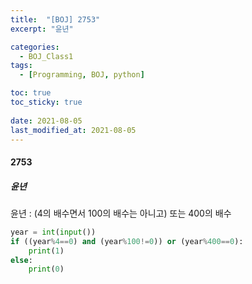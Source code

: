 ```yaml
---
title:  "[BOJ] 2753"
excerpt: "윤년"

categories:
  - BOJ_Class1
tags:
  - [Programming, BOJ, python]

toc: true
toc_sticky: true
 
date: 2021-08-05
last_modified_at: 2021-08-05
---
```

#### 2753
##### 윤년
윤년 : (4의 배수면서 100의 배수는 아니고) 또는 400의 배수
```python
year = int(input())
if ((year%4==0) and (year%100!=0)) or (year%400==0):
    print(1)
else:
    print(0)
```